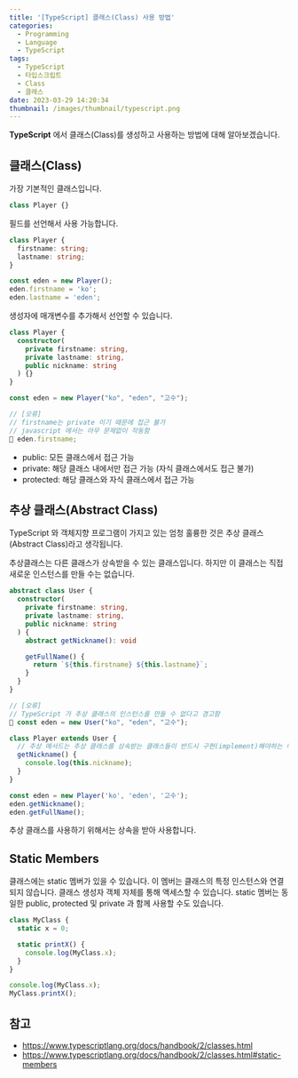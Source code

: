 ```yaml
---
title: '[TypeScript] 클래스(Class) 사용 방법'
categories:
  - Programming
  - Language
  - TypeScript
tags:
  - TypeScript
  - 타입스크립트
  - Class
  - 클래스
date: 2023-03-29 14:20:34
thumbnail: /images/thumbnail/typescript.png
---
```


**TypeScript** 에서 클래스(Class)를 생성하고 사용하는 방법에 대해 알아보겠습니다.

## 클래스(Class)

가장 기본적인 클래스입니다.

```ts
class Player {}
```

필드를 선언해서 사용 가능합니다.

```ts
class Player {
  firstname: string;
  lastname: string;
}

const eden = new Player();
eden.firstname = 'ko';
eden.lastname = 'eden';
```

생성자에 매개변수를 추가해서 선언할 수 있습니다.

```ts
class Player {
  constructor(
    private firstname: string,
    private lastname: string,
    public nickname: string
  ) {}
}

const eden = new Player("ko", "eden", "고수");

// [오류]
// firstname는 private 이기 때문에 접근 불가
// javascript 에서는 아무 문제없이 작동함
🚫 eden.firstname;
```

- public: 모든 클래스에서 접근 가능
- private: 해당 클래스 내에서만 접근 가능 (자식 클래스에서도 접근 불가)
- protected: 해당 클래스와 자식 클래스에서 접근 가능

## 추상 클래스(Abstract Class)

TypeScript 와 객체지향 프로그램이 가지고 있는 엄청 훌륭한 것은 추상 클래스(Abstract Class)라고 생각됩니다.

추상클래스는 다른 클래스가 상속받을 수 있는 클래스입니다. 하지만 이 클래스는 직접 새로운 인스턴스를 만들 수는 없습니다.

```ts
abstract class User {
  constructor(
    private firstname: string,
    private lastname: string,
    public nickname: string
  ) {
    abstract getNickname(): void

    getFullName() {
      return `${this.firstname} ${this.lastname}`;
    }
  }
}

// [오류]
// TypeScript 가 추상 클래스의 인스턴스를 만들 수 없다고 경고함
🚫 const eden = new User("ko", "eden", "고수");
```

```ts
class Player extends User {
  // 추상 메서드는 추상 클래스를 상속받는 클래스들이 반드시 구현(implement)해야하는 메서드입니다.
  getNickname() {
    console.log(this.nickname);
  }
}

const eden = new Player('ko', 'eden', '고수');
eden.getNickname();
eden.getFullName();
```

추상 클래스를 사용하기 위해서는 상속을 받아 사용합니다.

## Static Members

클래스에는 static 멤버가 있을 수 있습니다. 이 멤버는 클래스의 특정 인스턴스와 연결되지 않습니다. 클래스 생성자 객체 자체를 통해 액세스할 수 있습니다. static 멤버는 동일한 public, protected 및 private 과 함께 사용할 수도 있습니다.

```ts
class MyClass {
  static x = 0;

  static printX() {
    console.log(MyClass.x);
  }
}

console.log(MyClass.x);
MyClass.printX();
```

## 참고

- https://www.typescriptlang.org/docs/handbook/2/classes.html
- https://www.typescriptlang.org/docs/handbook/2/classes.html#static-members
